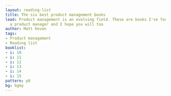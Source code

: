 ```yaml
---
layout: reading-list
title: The six best product management books
lead: Product management is an evolving field. These are books I've found useful as
  a product manager and I hope you will too
author: Matt Kevan
tags:
- Product management
- Reading list
booklist:
- i: 10
- i: 11
- i: 12
- i: 13
- i: 14
- i: 15
pattern: p8
bg: bgmy
---
```

